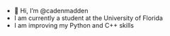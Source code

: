 - 👋 Hi, I’m @cadenmadden
- I am currently a student at the University of Florida
- I am improving my Python and C++ skills
